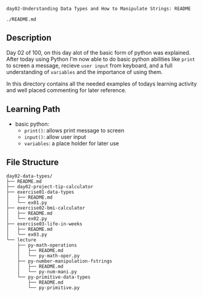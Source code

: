 `day02-Understanding Data Types and How to Manipulate Strings: README`

`./README.md`

## Description 

Day 02 of 100, on this day alot of the basic form of python was explained. After today using Python I'm now able to do basic python abilities like `print` to screen a message, recieve `user input` from keyboard, and a full understanding of `variables` and the importance of using them.

In this directory contains all the needed examples of todays learning activity and well placed commenting for later reference.

## Learning Path
- basic python:
  - `print()`: allows print message to screen
  - `input()`: allow user input
  - `variables`: a place holder for later use


## File Structure
```
day02-data-types/
├── README.md
├── day02-project-tip-calculator
├── exercise01-data-types
│   ├── README.md
│   └── ex01.py
├── exercise02-bmi-calculator
│   ├── README.md
│   └── ex02.py
├── exercise03-life-in-weeks
│   ├── README.md
│   └── ex03.py
└── lecture
    ├── py-math-operations
    │   ├── README.md
    │   └── py-math-oper.py
    ├── py-number-manipulation-fstrings
    │   ├── README.md
    │   └── py-num-mani.py
    └── py-primitive-data-types
        ├── README.md
        └── py-primitive.py
```